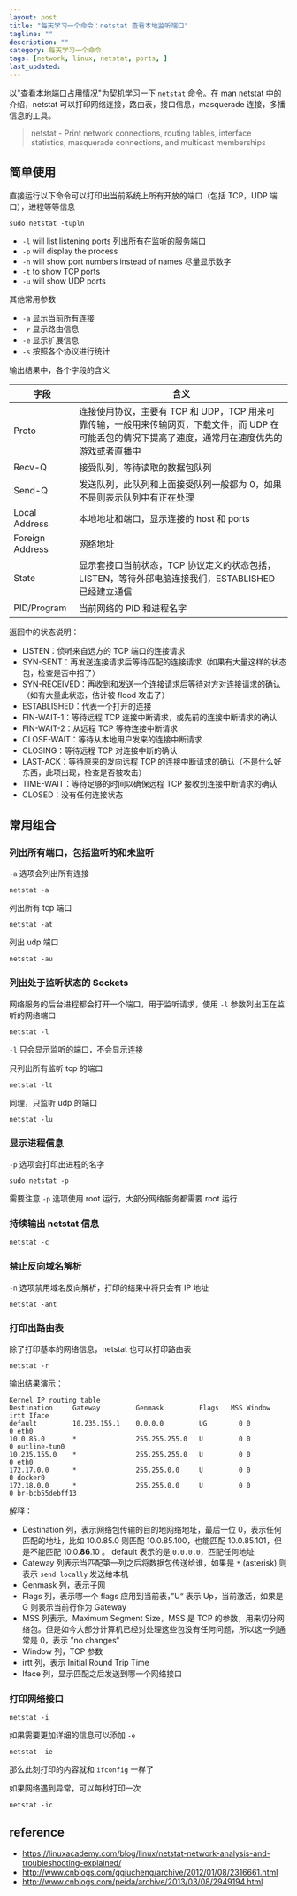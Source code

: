 ```yaml
---
layout: post
title: "每天学习一个命令：netstat 查看本地监听端口"
tagline: ""
description: ""
category: 每天学习一个命令
tags: [network, linux, netstat, ports, ]
last_updated:
---
```


以"查看本地端口占用情况"为契机学习一下 `netstat` 命令。在 man netstat 中的介绍，netstat 可以打印网络连接，路由表，接口信息，masquerade 连接，多播信息的工具。

> netstat  - Print network connections, routing tables, interface statistics, masquerade connections, and multicast memberships

## 简单使用
直接运行以下命令可以打印出当前系统上所有开放的端口（包括 TCP，UDP 端口），进程等等信息

    sudo netstat -tupln

- `-l` will list listening ports 列出所有在监听的服务端口
- `-p` will display the process
- `-n` will show port numbers instead of names 尽量显示数字
- `-t` to show TCP ports
- `-u` will show UDP ports

其他常用参数

- `-a` 显示当前所有连接
- `-r` 显示路由信息
- `-e` 显示扩展信息
- `-s` 按照各个协议进行统计

输出结果中，各个字段的含义

字段  |   含义 |
--------|--------|
Proto | 连接使用协议，主要有 TCP 和 UDP，TCP 用来可靠传输，一般用来传输网页，下载文件，而 UDP 在可能丢包的情况下提高了速度，通常用在速度优先的游戏或者直播中 |
Recv-Q | 接受队列，等待读取的数据包队列 |
Send-Q | 发送队列，此队列和上面接受队列一般都为 0，如果不是则表示队列中有正在处理 |
Local Address | 本地地址和端口，显示连接的 host 和 ports |
Foreign Address |   网络地址|
State | 显示套接口当前状态，TCP 协议定义的状态包括，LISTEN，等待外部电脑连接我们，ESTABLISHED 已经建立通信 |
PID/Program   | 当前网络的 PID 和进程名字

返回中的状态说明：

- LISTEN：侦听来自远方的 TCP 端口的连接请求
- SYN-SENT：再发送连接请求后等待匹配的连接请求（如果有大量这样的状态包，检查是否中招了）
- SYN-RECEIVED：再收到和发送一个连接请求后等待对方对连接请求的确认（如有大量此状态，估计被 flood 攻击了）
- ESTABLISHED：代表一个打开的连接
- FIN-WAIT-1：等待远程 TCP 连接中断请求，或先前的连接中断请求的确认
- FIN-WAIT-2：从远程 TCP 等待连接中断请求
- CLOSE-WAIT：等待从本地用户发来的连接中断请求
- CLOSING：等待远程 TCP 对连接中断的确认
- LAST-ACK：等待原来的发向远程 TCP 的连接中断请求的确认（不是什么好东西，此项出现，检查是否被攻击）
- TIME-WAIT：等待足够的时间以确保远程 TCP 接收到连接中断请求的确认
- CLOSED：没有任何连接状态


## 常用组合

### 列出所有端口，包括监听的和未监听
`-a` 选项会列出所有连接

    netstat -a

列出所有 tcp 端口

    netstat -at

列出 udp 端口

    netstat -au

### 列出处于监听状态的 Sockets
网络服务的后台进程都会打开一个端口，用于监听请求，使用 `-l` 参数列出正在监听的网络端口

    netstat -l

`-l` 只会显示监听的端口，不会显示连接

只列出所有监听 tcp 的端口

    netstat -lt

同理，只监听 udp 的端口

    netstat -lu

### 显示进程信息
`-p` 选项会打印出进程的名字

    sudo netstat -p

需要注意 `-p` 选项使用 root 运行，大部分网络服务都需要 root 运行

### 持续输出 netstat 信息

    netstat -c

### 禁止反向域名解析
`-n` 选项禁用域名反向解析，打印的结果中将只会有 IP 地址

    netstat -ant

### 打印出路由表
除了打印基本的网络信息，netstat 也可以打印路由表

    netstat -r

输出结果演示：

    Kernel IP routing table
    Destination     Gateway         Genmask         Flags   MSS Window  irtt Iface
    default         10.235.155.1    0.0.0.0         UG        0 0          0 eth0
    10.0.85.0       *               255.255.255.0   U         0 0          0 outline-tun0
    10.235.155.0    *               255.255.255.0   U         0 0          0 eth0
    172.17.0.0      *               255.255.0.0     U         0 0          0 docker0
    172.18.0.0      *               255.255.0.0     U         0 0          0 br-bcb55debff13

解释：

- Destination 列，表示网络包传输的目的地网络地址，最后一位 0，表示任何匹配的地址，比如 10.0.85.0 则匹配 10.0.85.100，也能匹配 10.0.85.101，但是不能匹配 10.0.**86**.10 。 default 表示的是 `0.0.0.0`，匹配任何地址
- Gateway 列表示当匹配第一列之后将数据包传送给谁，如果是 `*` (asterisk) 则表示 `send locally` 发送给本机
- Genmask 列，表示子网
- Flags 列，表示哪一个 flags 应用到当前表，”U“ 表示 Up，当前激活，如果是 G 则表示当前行作为 Gateway
- MSS 列表示，Maximum Segment Size，MSS 是 TCP 的参数，用来切分网络包。但是如今大部分计算机已经对处理这些包没有任何问题，所以这一列通常是 0，表示 ”no changes“
- Window 列，TCP 参数
- irtt 列，表示 Initial Round Trip Time
- Iface 列，显示匹配之后发送到哪一个网络接口


### 打印网络接口

    netstat -i

如果需要更加详细的信息可以添加 `-e`

    netstat -ie

那么此刻打印的内容就和 `ifconfig` 一样了

如果网络遇到异常，可以每秒打印一次

    netstat -ic

## reference

- <https://linuxacademy.com/blog/linux/netstat-network-analysis-and-troubleshooting-explained/>
- <http://www.cnblogs.com/ggjucheng/archive/2012/01/08/2316661.html>
- <http://www.cnblogs.com/peida/archive/2013/03/08/2949194.html>

